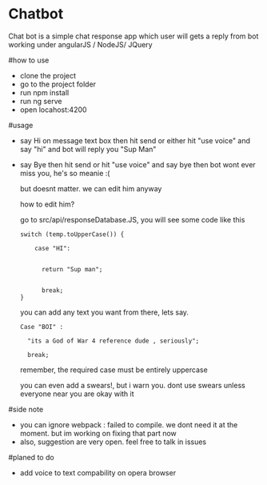 # Chatbot

Chat bot is a simple chat response app which user will gets a reply from bot
working under angularJS / NodeJS/ JQuery

#how to use
- clone the project
- go to the project folder
- run npm install
- run ng serve
- open locahost:4200

#usage
- say Hi on message text box then hit send or either hit "use voice" and say "hi" and bot will reply you "Sup Man"
- say Bye then hit send or hit "use voice" and say bye then bot wont ever miss you, he's so meanie :(
    
    but doesnt matter. we can edit him anyway

    how to edit him?
    
    go to src/api/responseDatabase.JS, you will see some code like this
    
      switch (temp.toUpperCase()) {
          
          case "HI":


            return "Sup man";


            break;
      }

    you can add any text you want from there, lets say. 
    
      Case "BOI" :

        "its a God of War 4 reference dude , seriously";
  
        break;
    

    remember, the required case must be entirely uppercase

    you can even add a swears!, but i warn you. dont use swears unless everyone near you are okay with it


#side note
- you can ignore webpack : failed to compile. we dont need it at the moment. but im working on fixing that part now
- also, suggestion are very open. feel free to talk in issues


#planed to do
- add voice to text compability on opera browser
